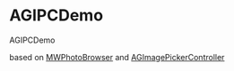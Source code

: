 # AGIPCDemo
AGIPCDemo

based on [MWPhotoBrowser](https://github.com/mwaterfall/MWPhotoBrowser) and [AGImagePickerController
](https://github.com/arturgrigor/AGImagePickerController)
